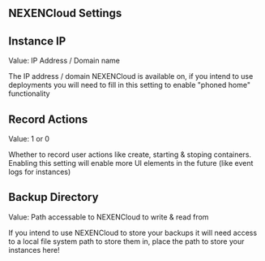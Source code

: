 ## NEXENCloud Settings


## Instance IP

Value: IP Address / Domain name

The IP address / domain NEXENCloud is available on, if you intend to use
deployments you will need to fill in this setting to enable "phoned home"
functionality

## Record Actions

Value: 1 or 0

Whether to record user actions like create, starting & stoping containers.
Enabling this setting will enable more UI elements in the future (like event logs
for instances)

## Backup Directory

Value: Path accessable to NEXENCloud to write & read from

If you intend to use NEXENCloud to store your backups it will need access to
a local file system path to store them in, place the path to store your instances
here!

